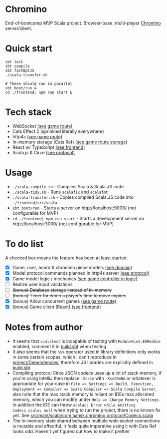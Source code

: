# Chromino
End-of-bootcamp MVP Scala project. Browser-base, multi-player [Chromino](https://en.wikipedia.org/wiki/Chromino)
server/client.

# Quick start
```
sbt test
sbt compile
sbt fastOptJS
./scala-transfer.sh

# These should run in parallel
sbt boot/run &
cd ./frontend; npm run start &
```

# Tech stack
- WebSocket [(see game route)](src/main/scala/com.aahsk.chromino.http/GameRoute.scala)
- Cats Effect 2 (sprinkled literally everywhere) 
- http4s [(see game route)](src/main/scala/com.aahsk.chromino.http/GameRoute.scala)
- In-memory storage (Cats Ref) [(see game route storage)](./src/main/scala/com.aahsk.chromino.http/GameRoute.scala)
- React w/ TypeScript [(see frontend)](./frontend)
- Scala.js & Circe [(see protocol)](src/main/scala/com.aahsk.chromino.protocol)

# Usage
- `./scala-compile.sh` - Compiles Scala & Scala.JS code    
- `./scala-tidy.sh` - Runs `scalafix` and `scalafmt` 
- `./scala-transfer.sh` - Copies compiled Scala.JS code into `./frontend/src/scala` 
- `sbt boot/run` - Starts a server on http://localhost:9000/ (not configurable for MVP)  
- `cd ./frontend; npm run start` - Starts a development server on http://localhost:3000/ (not configurable for MVP)  

# To do list
A checked box means the feature has been at least started.   

- [x] Game, user, board & chromino piece models [(see domain)](src/main/scala/com/aahsk/chromino/domain)
- [x] Model protocol commands planned in http4s server [(see protocol)](src/main/scala/com.aahsk.chromino.protocol)
- [x] Game model logic / mechanics [(see game controller in logic)](src/main/scala/com.aahsk.chromino.logic/GameController.scala)
- [ ] Realize user input validations
- [ ] ~~(bonus) Database storage instead of in-memory~~
- [ ] ~~(bonus) Timer for when a player's time to move expires~~
- [X] (bonus) Allow concurrent games [(see game route)](src/main/scala/com.aahsk.chromino.http/GameRoute.scala)
- [X] (bonus) Game client (React) [(see frontend)](./frontend)

# Notes from author
- It seems that `scalatest` is incapable of testing with `ModuleKind.ESModule` enabled, comment it
    in [build.sbt](./build.sbt) when testing  
- It also seems that the `%%%` operator used in library definitions only works in some certain scopes, which I can't
    reproduce in [project/Dependencies](./project/Dependencies), therefore JS libraries are explicitly defined
    in [build.sbt](./build.sbt)
- Compiling protocol Circe JSON codecs uses up a lot of stack memory, if you're using IntelliJ then replace
    `-Xss1m` with `-Xss2048m` or whatever is appropriate for your case
    in `File => Settings => Build, Execution, Deployment => Compiler => Scala Compiler => Scala Compile Server`,
    also note that the max stack memory is reliant on IDEs max allocated memory, which you can modify under
    `Help => Change Memory Settings`. In addition the IDE can throw `scalac: Error while emitting Codecs.scala; null`
    when trying to run the project, there is no known fix yet. See
    [src/main/scala/com.aahsk.chromino.protocol/Codecs.scala](./src/main/scala/com.aahsk.chromino.protocol/Codecs.scala)
- The in-memory state shared between multiple web-socket connections is mutable and effectful. It feels quite imperative
    using it with Cats Ref looks odd. Haven't yet figured out how to make it prettier

